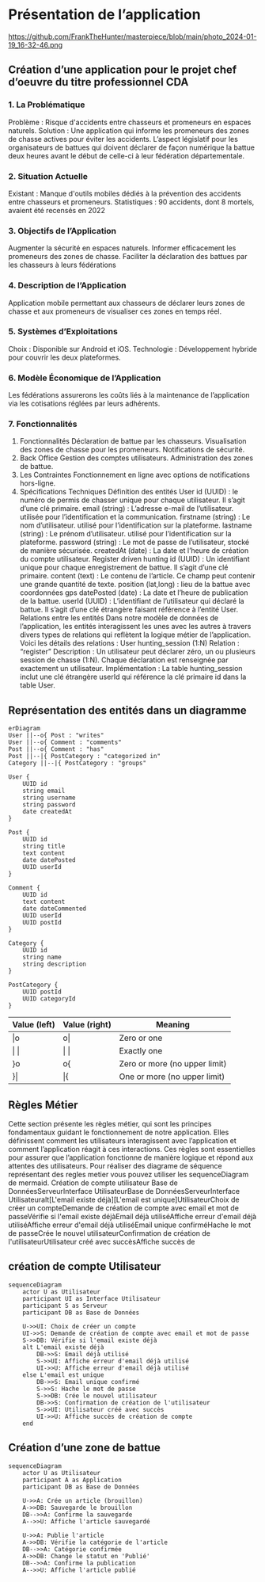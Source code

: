 # Présentation de l’application  
<picture>https://github.com/FrankTheHunter/masterpiece/blob/main/photo_2024-01-19_16-32-46.png</picture>
## Création d’une application pour le projet chef d’oeuvre du titre professionnel CDA
### 1. La Problématique
Problème : Risque d'accidents entre chasseurs et promeneurs en espaces naturels.
Solution : Une application qui informe les promeneurs des zones de chasse actives pour éviter les accidents.
L’aspect législatif pour les organisateurs de battues qui doivent déclarer de façon numérique la battue deux heures avant le début de celle-ci à leur fédération départementale.
### 2. Situation Actuelle
Existant : Manque d'outils mobiles dédiés à la prévention des accidents entre chasseurs et promeneurs.
Statistiques : 90 accidents, dont 8 mortels, avaient été recensés en 2022
### 3. Objectifs de l’Application
Augmenter la sécurité en espaces naturels.
Informer efficacement les promeneurs des zones de chasse.
Faciliter la déclaration des battues par les chasseurs à leurs fédérations
### 4. Description de l’Application
Application mobile permettant aux chasseurs de déclarer leurs zones de chasse et aux promeneurs de visualiser ces zones en temps réel.
### 5. Systèmes d’Exploitations
Choix : Disponible sur Android et iOS.
Technologie : Développement hybride pour couvrir les deux plateformes.
### 6. Modèle Économique de l’Application
Les fédérations assurerons les coûts liés à la maintenance de l’application via les cotisations réglées par leurs adhérents.
### 7. Fonctionnalités
1. Fonctionnalités
Déclaration de battue par les chasseurs.
Visualisation des zones de chasse pour les promeneurs.
Notifications de sécurité.
2. Back Office
Gestion des comptes utilisateurs.
Administration des zones de battue.
3. Les Contraintes
Fonctionnement en ligne avec options de notifications hors-ligne.
9. Spécifications Techniques
Définition des entités
User
id (UUID) : le numéro de permis de chasser unique pour chaque utilisateur. Il s’agit d’une clé primaire.
email (string) : L’adresse e-mail de l’utilisateur. utilisée pour l’identification et la communication.
firstname (string) : Le nom d’utilisateur. utilisé pour l’identification sur la plateforme.
lastname (string) : Le prénom d’utilisateur. utilisé pour l’identification sur la plateforme.
password (string) : Le mot de passe de l’utilisateur, stocké de manière sécurisée.
createdAt (date) : La date et l’heure de création du compte utilisateur.
Register driven hunting
id (UUID) : Un identifiant unique pour chaque enregistrement de battue. Il s’agit d’une clé primaire.
content (text) : Le contenu de l’article. Ce champ peut contenir une grande quantité de texte.
position (lat,long) : lieu de la battue avec coordonnées gps
datePosted (date) : La date et l’heure de publication de la battue.
userId (UUID) : L’identifiant de l’utilisateur qui déclaré la battue. Il s’agit d’une clé étrangère faisant référence à l’entité User.
Relations entre les entités
Dans notre modèle de données de l’application, les entités interagissent les unes avec les autres à travers divers types de relations qui reflètent la logique métier de l’application. Voici les détails des relations :
User hunting_session (1:N)
Relation : “register”
Description : Un utilisateur peut déclarer zéro, un ou plusieurs session de chasse (1:N). Chaque déclaration est renseignée par exactement un utilisateur.
Implémentation : La table hunting_session inclut une clé étrangère userId qui référence la clé primaire id dans la table User.

## Représentation des entités dans un diagramme
```mermaid
erDiagram
User ||--o{ Post : "writes"
User ||--o{ Comment : "comments"
Post ||--o{ Comment : "has"
Post ||--|{ PostCategory : "categorized in"
Category ||--|{ PostCategory : "groups"

User {
    UUID id
    string email
    string username
    string password
    date createdAt
}

Post {
    UUID id
    string title
    text content
    date datePosted
    UUID userId
}

Comment {
    UUID id
    text content
    date dateCommented
    UUID userId
    UUID postId
}

Category {
    UUID id
    string name
    string description
}

PostCategory {
    UUID postId
    UUID categoryId
}
```

| Value (left) | Value (right) | Meaning                      |
|--------------|---------------|------------------------------|
| \|o          | o\|           | Zero or one                  |
| \| \|        | \| \|         | Exactly one                  |
| }o           | o\{           | Zero or more (no upper limit)|
| }\|          | \|\{          | One or more (no upper limit) |



## Règles Métier
Cette section présente les règles métier, qui sont les principes fondamentaux guidant le fonctionnement de notre application. Elles définissent comment les utilisateurs interagissent avec l’application et comment l’application réagit à ces interactions. Ces règles sont essentielles pour assurer que l’application fonctionne de manière logique et répond aux attentes des utilisateurs.
Pour réaliser des diagrame de séquence représentant des regles metier vous pouvez utiliser les sequenceDiagram de mermaid.
Création de compte utilisateur
Base de DonnéesServeurInterface UtilisateurBase de DonnéesServeurInterface Utilisateuralt[L'email existe déjà][L'email est unique]UtilisateurChoix de créer un compteDemande de création de compte avec email et mot de passeVérifie si l'email existe déjàEmail déjà utiliséAffiche erreur d'email déjà utiliséAffiche erreur d'email déjà utiliséEmail unique confirméHache le mot de passeCrée le nouvel utilisateurConfirmation de création de l'utilisateurUtilisateur créé avec succèsAffiche succès de

## création de compte Utilisateur
```mermaid
sequenceDiagram
    actor U as Utilisateur
    participant UI as Interface Utilisateur
    participant S as Serveur
    participant DB as Base de Données

    U->>UI: Choix de créer un compte
    UI->>S: Demande de création de compte avec email et mot de passe
    S->>DB: Vérifie si l'email existe déjà
    alt L'email existe déjà
        DB->>S: Email déjà utilisé
        S->>UI: Affiche erreur d'email déjà utilisé
        UI->>U: Affiche erreur d'email déjà utilisé
    else L'email est unique
        DB->>S: Email unique confirmé
        S->>S: Hache le mot de passe
        S->>DB: Crée le nouvel utilisateur
        DB->>S: Confirmation de création de l'utilisateur
        S->>UI: Utilisateur créé avec succès
        UI->>U: Affiche succès de création de compte
    end

```
## Création d’une zone de battue
```mermaid
sequenceDiagram
    actor U as Utilisateur
    participant A as Application
    participant DB as Base de Données
    
    U->>A: Crée un article (brouillon)
    A->>DB: Sauvegarde le brouillon
    DB-->>A: Confirme la sauvegarde
    A-->>U: Affiche l'article sauvegardé
    
    U->>A: Publie l'article
    A->>DB: Vérifie la catégorie de l'article
    DB-->>A: Catégorie confirmée
    A->>DB: Change le statut en 'Publié'
    DB-->>A: Confirme la publication
    A-->>U: Affiche l'article publié
```
